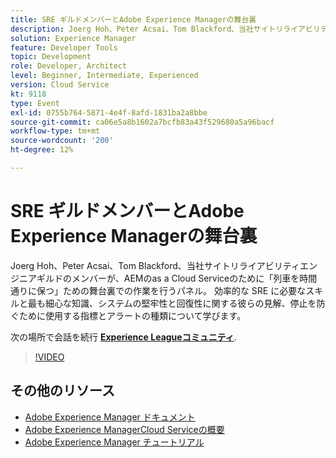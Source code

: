 ```yaml
---
title: SRE ギルドメンバーとAdobe Experience Managerの舞台裏
description: Joerg Hoh、Peter Acsai、Tom Blackford、当社サイトリライアビリティエンジニアギルドのメンバーが、AEMのas a Cloud Serviceのために「列車を時間通りに保つ」ための舞台裏での作業を行うパネル。 効率的な SRE に必要なスキルと最も細心な知識、システムの堅牢性と回復性に関する彼らの見解、停止を防ぐために使用する指標とアラートの種類について学びます。
solution: Experience Manager
feature: Developer Tools
topic: Development
role: Developer, Architect
level: Beginner, Intermediate, Experienced
version: Cloud Service
kt: 9118
type: Event
exl-id: 0755b764-5871-4e4f-8afd-1831ba2a8bbe
source-git-commit: ca06e5a8b1602a7bcfb83a43f529680a5a96bacf
workflow-type: tm+mt
source-wordcount: '200'
ht-degree: 12%

---
```


# SRE ギルドメンバーとAdobe Experience Managerの舞台裏

Joerg Hoh、Peter Acsai、Tom Blackford、当社サイトリライアビリティエンジニアギルドのメンバーが、AEMのas a Cloud Serviceのために「列車を時間通りに保つ」ための舞台裏での作業を行うパネル。 効率的な SRE に必要なスキルと最も細心な知識、システムの堅牢性と回復性に関する彼らの見解、停止を防ぐために使用する指標とアラートの種類について学びます。

次の場所で会話を続行 **[Experience Leagueコミュニティ](https://adobe.ly/2WoCVOU)**.

>[!VIDEO](https://video.tv.adobe.com/v/337527/?quality=12&learn=on&hidetitle=true)

## その他のリソース

- [Adobe Experience Manager ドキュメント](https://experienceleague.adobe.com/docs/experience-manager-cloud-service.html?lang=ja)
- [Adobe Experience ManagerCloud Serviceの概要](https://experienceleague.adobe.com/docs/experience-manager-cloud-service/overview/home.html?lang=ja)
- [Adobe Experience Manager チュートリアル](https://experienceleague.adobe.com/docs/experience-manager-tutorials.html?lang=ja)
